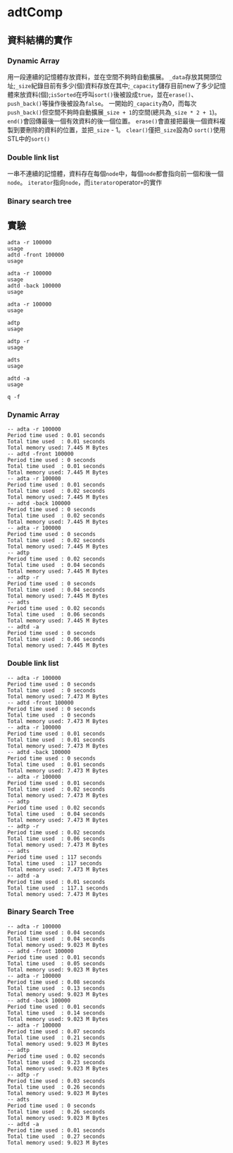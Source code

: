 # adtComp
## 資料結構的實作
### Dynamic Array
用一段連續的記憶體存放資料，並在空間不夠時自動擴展。
`_data`存放其開頭位址;`_size`紀錄目前有多少(個)資料存放在其中;`_capacity`儲存目前new了多少記憶體來放資料(個);`isSorted`在呼叫`sort()`後被設成`true`，並在`erase()`、`push_back()`等操作後被設為`false`。
一開始的`_capacity`為0，而每次`push_back()`但空間不夠時自動擴展`_size + 1`的空間(總共為`_size * 2 + 1`)。
`end()`會回傳最後一個有效資料的後一個位置。
`erase()`會直接把最後一個資料複製到要刪除的資料的位置，並把`_size` - 1。
`clear()`僅把`_size`設為0
`sort()`使用STL中的`sort()`
### Double link list
一串不連續的記憶體，資料存在每個`node`中，每個`node`都會指向前一個和後一個`node`。
`iterator`指向`node`，而`iterator`operator`+`的實作

### Binary search tree
## 實驗
```
adta -r 100000
usage
adtd -front 100000
usage

adta -r 100000
usage
adtd -back 100000
usage

adta -r 100000
usage

adtp
usage

adtp -r
usage

adts
usage

adtd -a
usage

q -f
```
### Dynamic Array
```
-- adta -r 100000
Period time used : 0.01 seconds
Total time used  : 0.01 seconds
Total memory used: 7.445 M Bytes
-- adtd -front 100000
Period time used : 0 seconds
Total time used  : 0.01 seconds
Total memory used: 7.445 M Bytes
-- adta -r 100000
Period time used : 0.01 seconds
Total time used  : 0.02 seconds
Total memory used: 7.445 M Bytes
-- adtd -back 100000
Period time used : 0 seconds
Total time used  : 0.02 seconds
Total memory used: 7.445 M Bytes
-- adta -r 100000
Period time used : 0 seconds
Total time used  : 0.02 seconds
Total memory used: 7.445 M Bytes
-- adtp
Period time used : 0.02 seconds
Total time used  : 0.04 seconds
Total memory used: 7.445 M Bytes
-- adtp -r
Period time used : 0 seconds
Total time used  : 0.04 seconds
Total memory used: 7.445 M Bytes
-- adts
Period time used : 0.02 seconds
Total time used  : 0.06 seconds
Total memory used: 7.445 M Bytes
-- adtd -a
Period time used : 0 seconds
Total time used  : 0.06 seconds
Total memory used: 7.445 M Bytes
```
### Double link list
```
-- adta -r 100000
Period time used : 0 seconds
Total time used  : 0 seconds
Total memory used: 7.473 M Bytes
-- adtd -front 100000
Period time used : 0 seconds
Total time used  : 0 seconds
Total memory used: 7.473 M Bytes
-- adta -r 100000
Period time used : 0.01 seconds
Total time used  : 0.01 seconds
Total memory used: 7.473 M Bytes
-- adtd -back 100000
Period time used : 0 seconds
Total time used  : 0.01 seconds
Total memory used: 7.473 M Bytes
-- adta -r 100000
Period time used : 0.01 seconds
Total time used  : 0.02 seconds
Total memory used: 7.473 M Bytes
-- adtp
Period time used : 0.02 seconds
Total time used  : 0.04 seconds
Total memory used: 7.473 M Bytes
-- adtp -r
Period time used : 0.02 seconds
Total time used  : 0.06 seconds
Total memory used: 7.473 M Bytes
-- adts
Period time used : 117 seconds
Total time used  : 117 seconds
Total memory used: 7.473 M Bytes
-- adtd -a
Period time used : 0.01 seconds
Total time used  : 117.1 seconds
Total memory used: 7.473 M Bytes
```
### Binary Search Tree
```
-- adta -r 100000
Period time used : 0.04 seconds
Total time used  : 0.04 seconds
Total memory used: 9.023 M Bytes
-- adtd -front 100000
Period time used : 0.01 seconds
Total time used  : 0.05 seconds
Total memory used: 9.023 M Bytes
-- adta -r 100000
Period time used : 0.08 seconds
Total time used  : 0.13 seconds
Total memory used: 9.023 M Bytes
-- adtd -back 100000
Period time used : 0.01 seconds
Total time used  : 0.14 seconds
Total memory used: 9.023 M Bytes
-- adta -r 100000
Period time used : 0.07 seconds
Total time used  : 0.21 seconds
Total memory used: 9.023 M Bytes
-- adtp
Period time used : 0.02 seconds
Total time used  : 0.23 seconds
Total memory used: 9.023 M Bytes
-- adtp -r
Period time used : 0.03 seconds
Total time used  : 0.26 seconds
Total memory used: 9.023 M Bytes
-- adts
Period time used : 0 seconds
Total time used  : 0.26 seconds
Total memory used: 9.023 M Bytes
-- adtd -a
Period time used : 0.01 seconds
Total time used  : 0.27 seconds
Total memory used: 9.023 M Bytes
```
